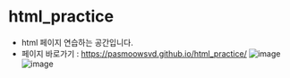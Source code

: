 # html_practice
- html 페이지 연습하는 공간입니다.
- 페이지 바로가기 : https://pasmoowsvd.github.io/html_practice/
![image](https://github.com/pasmoowsvd/html_practice/assets/119092028/ae7e96ba-df50-4133-af80-5461dc2b5f0e)
![image](https://github.com/pasmoowsvd/html_practice/assets/119092028/bcd3463e-87cc-4413-8a7f-983c51c51ccd)
